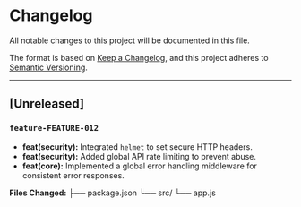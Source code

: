 # Changelog

All notable changes to this project will be documented in this file.

The format is based on [Keep a Changelog](https://keepachangelog.com/en/1.0.0/),
and this project adheres to [Semantic Versioning](https://semver.org/spec/v2.0.0.html).

---

## [Unreleased]

### `feature-FEATURE-012`

-   **feat(security):** Integrated `helmet` to set secure HTTP headers.
-   **feat(security):** Added global API rate limiting to prevent abuse.
-   **feat(core):** Implemented a global error handling middleware for consistent error responses.

**Files Changed:**
├── package.json
└── src/
└── app.js